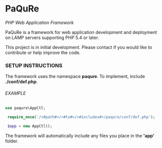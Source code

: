 # PaQuRe #

_PHP Web Application Framework_

PaQuRe is a framework for web application development and deployment on LAMP servers supporting PHP 5.4 or later.

This project is in initial development. Please contact if you would like to contribute or help improve the code.

### SETUP INSTRUCTIONS ###

The framework uses the namespace **paqure**. To implement, include **./conf/def.php**.

###### EXAMPLE ######
```php
use paqure\AppCtl;

 require_once('/<#path#>/<#to#>/<#includes#>/paqure/conf/def.php');

 $app = new AppCtl();
```

The framework will automatically include any files you place in the **'app'** folder.